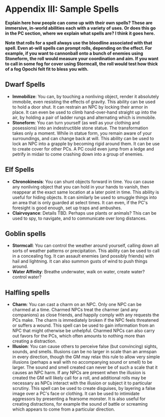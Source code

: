 # Appendix III: Sample Spells

**Explain here how people can come up with their own spells? These are immersive, in-world abilities each with a variety of uses. Or does this go in the PC section, where we explain what spells are? I think it goes here.**

**Note that rolls for a spell always use the bloodline associated with that spell. Even at-will spells can prompt rolls, depending on the effect. For example, if you want to cannonball onto a bunch of enemies using Stoneform, the roll would measure your coordination and aim. If you want to call in some fog for cover using Stormcall, the roll would test how thick of a fog Opochi felt fit to bless you with.**

## Dwarf Spells

- **Immobilize**: You can, by touching a nonliving object, render it absolutely immobile, even resisting the effects of gravity. This ability can be used to hold a door shut. It can restrain an NPC by locking their armor in place. It can even be used to climb hand-over-hand straight up into the air, by holding a pair of ladder rungs and alternating which is immobile. 
- **Stoneform**: You can turn yourself (as well as your clothing and posessions) into an indestructible stone statue. The transformation takes only a moment. While in statue form, you remain aware of your surroundings, and can change back at will. This ability can be used to lock an NPC into a grapple by becoming rigid around them. It can be use to create cover for other PCs. A PC could even jump from a ledge and petrify in midair to come crashing down into a group of enemies. 

## Elf Spells

- **Chronokinesis**: You can shunt objects forward in time. You can cause any nonliving object that you can hold in your hands to vanish, then reappear at the exact same location at a later point in time. This ability is useful for hiding objects. It can similarly be used to smuggle things into an area that is only guarded at select times. It can even, if the PC's foresight is good enough, set up traps and ambushes. 
- **Clairvoyance**: Details TBD. Perhaps use plants or animals? This can be used to spy, to navigate, and to communicate over long distances.

## Goblin spells

- **Stormcall**: You can control the weather around yourself, calling down all sorts of weather patterns or precipitation. This ability can be used to call in a concealing fog. It can assault enemies (and possibly friends) with hail and lightning. It can also summon gusts of wind to push things around. 
- **Water Affinity**: Breathe underwater, walk on water, create water? control water?

## Halfling spells

- **Charm**: You can cast a charm on an NPC. Only one NPC can be charmed at a time. Charmed NPCs treat the charmer (and any companions) as close friends, and happily comply with any requests the PCs make. The charm is immediately broken if the NPC feels threatened or suffers a wound. This spell can be used to gain information from an NPC that might otherwise be unhelpful. Charmed NPCs can also carry out favors for the PCs, which often amounts to nothing more than creating a distraction.
- **Illusion**: You can cause others to perceive false (but convincing) sights, sounds, and smells. Illusions can be no larger in scale than an armspan in every direction, though the GM may relax this rule to allow very simple illusions (perhaps a wall with no accompanying sound or smell) to be larger. The sound and smell created can never be of such a scale that it causes an NPC harm. If any NPCs are present when the illusion is created the GM will likely call for a roll, and additional rolls may be necessary as NPCs interact with the illusion or subject it to particular scrutiny. This spell can be used to create disguises, by layering a false image over a PC's face or clothing. It can be used to intimidate aggressors by presenting a fearsome monster. It is also useful for creating distractions, for example the sound of battle or screaming which appears to come from a particular direction. 

